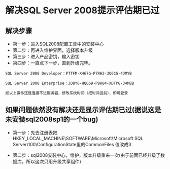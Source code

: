 # 解决SQL Server 2008提示评估期已过

## 解决步骤

- 第一步：进入SQL2008配置工具中的安装中心
- 第二步：再进入维护界面，选择版本升级
- 第三步：进入产品密钥，输入密钥
- 第四步：一直点下一步，直到升级完毕。

`SQL Server 2008 Developer：PTTFM-X467G-P7RH2-3Q6CG-4DMYB`

`SQL Server 2008 Enterprise：JD8Y6-HQG69-P9H84-XDTPG-34MBB`

`如以上操作还是连接不进服务器，修改系统时间（把时间提前），即可登录`

## 如果问题依然没有解决还是显示评估期已过(据说这是未安装sql2008sp1的一个bug)

- 第一步：先去注册表把HKEY_LOCAL_MACHINE\SOFTWARE\Microsoft\Microsoft SQL Server\100\ConfigurationState里的CommonFiles 值改成3

- 第二步：sql2008安装中心，维护，版本升级重来一次(由于前面已经升级了数据库，所以这次只用升级共享组件)

